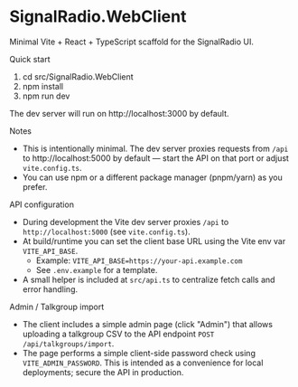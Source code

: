 # SignalRadio.WebClient

Minimal Vite + React + TypeScript scaffold for the SignalRadio UI.

Quick start

1. cd src/SignalRadio.WebClient
2. npm install
3. npm run dev

The dev server will run on http://localhost:3000 by default.

Notes
- This is intentionally minimal. The dev server proxies requests from `/api` to http://localhost:5000 by default — start the API on that port or adjust `vite.config.ts`.
- You can use npm or a different package manager (pnpm/yarn) as you prefer.

API configuration
- During development the Vite dev server proxies `/api` to `http://localhost:5000` (see `vite.config.ts`).
- At build/runtime you can set the client base URL using the Vite env var `VITE_API_BASE`.
	- Example: `VITE_API_BASE=https://your-api.example.com`
	- See `.env.example` for a template.
- A small helper is included at `src/api.ts` to centralize fetch calls and error handling.

Admin / Talkgroup import
- The client includes a simple admin page (click "Admin") that allows uploading a
	talkgroup CSV to the API endpoint `POST /api/talkgroups/import`.
- The page performs a simple client-side password check using `VITE_ADMIN_PASSWORD`.
	This is intended as a convenience for local deployments; secure the API in
	production.
